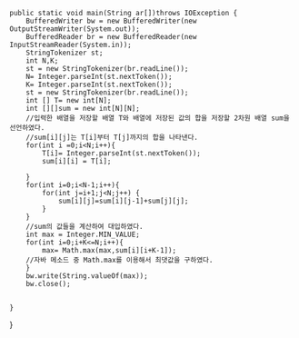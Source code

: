 

    public static void main(String ar[])throws IOException {
        BufferedWriter bw = new BufferedWriter(new OutputStreamWriter(System.out));
        BufferedReader br = new BufferedReader(new InputStreamReader(System.in));
        StringTokenizer st;
        int N,K;
        st = new StringTokenizer(br.readLine());
        N= Integer.parseInt(st.nextToken());
        K= Integer.parseInt(st.nextToken());
        st = new StringTokenizer(br.readLine());
        int [] T= new int[N];
        int [][]sum = new int[N][N];
        //입력한 배열을 저장할 배열 T와 배열에 저장된 값의 합을 저장할 2차원 배열 sum을 선언하였다.
        //sum[i][j]는 T[i]부터 T[j]까지의 합을 나타낸다.
        for(int i =0;i<N;i++){
            T[i]= Integer.parseInt(st.nextToken());
            sum[i][i] = T[i];

        }
        for(int i=0;i<N-1;i++){
            for(int j=i+1;j<N;j++) {
                sum[i][j]=sum[i][j-1]+sum[j][j];
            }
        }
        //sum의 값들을 계산하여 대입하였다.
        int max = Integer.MIN_VALUE;
        for(int i=0;i+K<=N;i++){
            max= Math.max(max,sum[i][i+K-1]);
        //자바 메소드 중 Math.max를 이용해서 최댓값을 구하였다.
        }
        bw.write(String.valueOf(max));
        bw.close();


    }
}
